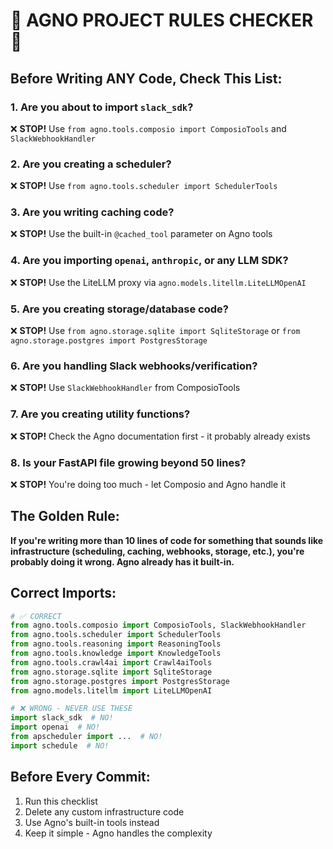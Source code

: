 # 🚨 AGNO PROJECT RULES CHECKER 🚨

## Before Writing ANY Code, Check This List:

### 1. Are you about to import `slack_sdk`?
❌ **STOP!** Use `from agno.tools.composio import ComposioTools` and `SlackWebhookHandler`

### 2. Are you creating a scheduler?
❌ **STOP!** Use `from agno.tools.scheduler import SchedulerTools`

### 3. Are you writing caching code?
❌ **STOP!** Use the built-in `@cached_tool` parameter on Agno tools

### 4. Are you importing `openai`, `anthropic`, or any LLM SDK?
❌ **STOP!** Use the LiteLLM proxy via `agno.models.litellm.LiteLLMOpenAI`

### 5. Are you creating storage/database code?
❌ **STOP!** Use `from agno.storage.sqlite import SqliteStorage` or `from agno.storage.postgres import PostgresStorage`

### 6. Are you handling Slack webhooks/verification?
❌ **STOP!** Use `SlackWebhookHandler` from ComposioTools

### 7. Are you creating utility functions?
❌ **STOP!** Check the Agno documentation first - it probably already exists

### 8. Is your FastAPI file growing beyond 50 lines?
❌ **STOP!** You're doing too much - let Composio and Agno handle it

## The Golden Rule:
**If you're writing more than 10 lines of code for something that sounds like infrastructure (scheduling, caching, webhooks, storage, etc.), you're probably doing it wrong. Agno already has it built-in.**

## Correct Imports:
```python
# ✅ CORRECT
from agno.tools.composio import ComposioTools, SlackWebhookHandler
from agno.tools.scheduler import SchedulerTools
from agno.tools.reasoning import ReasoningTools
from agno.tools.knowledge import KnowledgeTools
from agno.tools.crawl4ai import Crawl4aiTools
from agno.storage.sqlite import SqliteStorage
from agno.storage.postgres import PostgresStorage
from agno.models.litellm import LiteLLMOpenAI

# ❌ WRONG - NEVER USE THESE
import slack_sdk  # NO!
import openai  # NO!
from apscheduler import ...  # NO!
import schedule  # NO!
```

## Before Every Commit:
1. Run this checklist
2. Delete any custom infrastructure code
3. Use Agno's built-in tools instead
4. Keep it simple - Agno handles the complexity